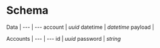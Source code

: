 # Schema

Data | 
--- | ---
account | *uuid*
datetime | *datetime*
payload | 


Accounts | 
--- | ---
id | *uuid*
password | *string*

